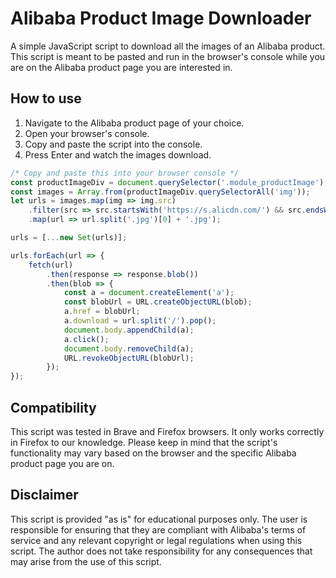 # Alibaba Product Image Downloader
A simple JavaScript script to download all the images of an Alibaba product. This script is meant to be pasted and run in the browser's console while you are on the Alibaba product page you are interested in.

## How to use
1. Navigate to the Alibaba product page of your choice.
2. Open your browser's console.
3. Copy and paste the script into the console.
4. Press Enter and watch the images download.

```js
/* Copy and paste this into your browser console */
const productImageDiv = document.querySelector('.module_productImage');
const images = Array.from(productImageDiv.querySelectorAll('img'));
let urls = images.map(img => img.src)
    .filter(src => src.startsWith('https://s.alicdn.com/') && src.endsWith('.jpg'))
    .map(url => url.split('.jpg')[0] + '.jpg');

urls = [...new Set(urls)];

urls.forEach(url => {
    fetch(url)
        .then(response => response.blob())
        .then(blob => {
            const a = document.createElement('a');
            const blobUrl = URL.createObjectURL(blob);
            a.href = blobUrl;
            a.download = url.split('/').pop();
            document.body.appendChild(a);
            a.click();
            document.body.removeChild(a);
            URL.revokeObjectURL(blobUrl);
        });
});
```
## Compatibility
This script was tested in Brave and Firefox browsers. It only works correctly in Firefox to our knowledge. Please keep in mind that the script's functionality may vary based on the browser and the specific Alibaba product page you are on.

## Disclaimer
This script is provided "as is" for educational purposes only. The user is responsible for ensuring that they are compliant with Alibaba's terms of service and any relevant copyright or legal regulations when using this script. The author does not take responsibility for any consequences that may arise from the use of this script.
